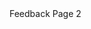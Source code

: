 <!-- Section Level Feedback -->
<markdown-container>
  <markdown-column size="1">
  Feedback Page 2
  </markdown-column>
  
  <markdown-column size="2">
    <markdown-image src="images/graph-placeholder.svg"></markdown-image>
  </markdown-column>
</markdown-container>